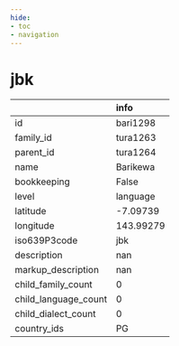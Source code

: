 ```yaml
---
hide:
- toc
- navigation
---
```

# jbk
|                      | info      |
|:---------------------|:----------|
| id                   | bari1298  |
| family_id            | tura1263  |
| parent_id            | tura1264  |
| name                 | Barikewa  |
| bookkeeping          | False     |
| level                | language  |
| latitude             | -7.09739  |
| longitude            | 143.99279 |
| iso639P3code         | jbk       |
| description          | nan       |
| markup_description   | nan       |
| child_family_count   | 0         |
| child_language_count | 0         |
| child_dialect_count  | 0         |
| country_ids          | PG        |